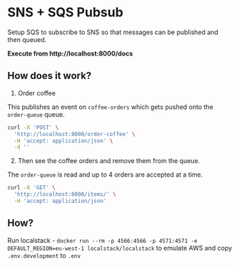 # SNS + SQS Pubsub

Setup SQS to subscribe to SNS so that messages can be published and then queued.

**Execute from http://localhost:8000/docs**

## How does it work?

1. Order coffee

This publishes an event on `coffee-orders` which gets pushed onto the `order-queue` queue.

```sh
curl -X 'POST' \
  'http://localhost:8000/order-coffee' \
  -H 'accept: application/json' \
  -d ''
```

2. Then see the coffee orders and remove them from the queue.

The `order-queue` is read and up to 4 orders are accepted at a time.

```sh
curl -X 'GET' \
  'http://localhost:8000/items/' \
  -H 'accept: application/json'
```

## How?

Run localstack - `docker run --rm -p 4566:4566 -p 4571:4571 -e DEFAULT_REGION=eu-west-1 localstack/localstack` to emulate AWS and copy `.env.development` to `.env`

